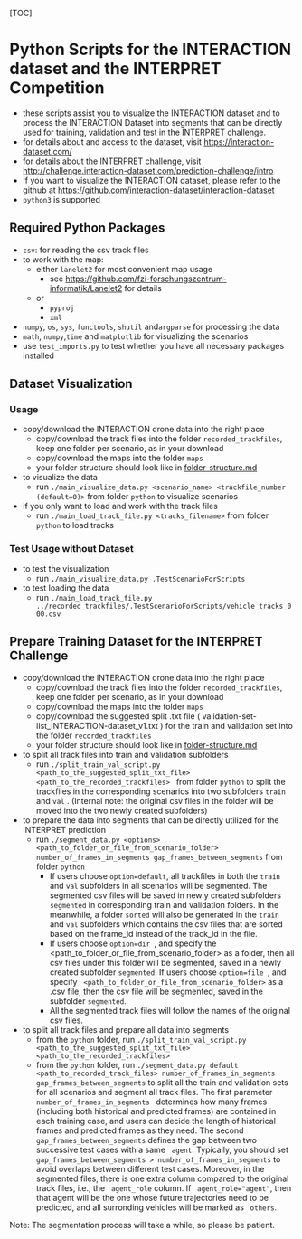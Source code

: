 [TOC]

# Python Scripts for the INTERACTION dataset and the INTERPRET Competition

* these scripts assist you to visualize the INTERACTION dataset and to process the INTERACTION Dataset into segments that can be directly used for training, validation and test in the INTERPRET challenge.
* for details about and access to the dataset, visit https://interaction-dataset.com/
* for details about the INTERPRET challenge, visit http://challenge.interaction-dataset.com/prediction-challenge/intro
* If you want to visualize the INTERACTION dataset, please refer to the github at https://github.com/interaction-dataset/interaction-dataset
*  `python3` is supported

## Required Python Packages
* `csv`: for reading the csv track files
* to work with the map:
  * either `lanelet2` for most convenient map usage
    * see https://github.com/fzi-forschungszentrum-informatik/Lanelet2 for details
  * or
    * `pyproj`
    * `xml`
* `numpy`, `os`,  `sys`,  `functools`, `shutil` and`argparse` for processing the data
* `math`, `numpy`,`time` and `matplotlib` for visualizing the scenarios
* use `test_imports.py` to test whether you have all necessary packages installed

## Dataset Visualization

### Usage 

* copy/download the INTERACTION drone data into the right place
  * copy/download the track files into the folder `recorded_trackfiles`, keep one folder per scenario, as in your download
  * copy/download the maps into the folder `maps`
  * your folder structure should look like in [folder-structure.md](doc/folder-structure.md)
* to visualize the data
  * run `./main_visualize_data.py <scenario_name> <trackfile_number (default=0)>` from folder `python` to visualize scenarios
* if you only want to load and work with the track files
  * run `./main_load_track_file.py <tracks_filename>` from folder `python` to load tracks

### Test Usage without Dataset

* to test the visualization
  * run `./main_visualize_data.py .TestScenarioForScripts`
* to test loading the data
  * run `./main_load_track_file.py ../recorded_trackfiles/.TestScenarioForScripts/vehicle_tracks_000.csv`

## Prepare Training Dataset for the INTERPRET Challenge

- copy/download the INTERACTION drone data into the right place
  - copy/download the track files into the folder `recorded_trackfiles`, keep one folder per scenario, as in your download
  - copy/download the maps into the folder `maps`
  - copy/download the suggested split .txt file ( validation-set-list_INTERACTION-dataset_v1.txt ) for the train and validation set into the folder `recorded_trackfiles`
  - your folder structure should look like in [folder-structure.md](doc/folder-structure.md)
- to split all track files into train and validation subfolders
  - run `./split_train_val_script.py <path_to_the_suggested_split_txt_file> <path_to_the_recorded_trackfiles> ` from folder `python` to split the trackfiles in the corresponding scenarios into two subfolders  `train`  and  `val` . (Internal note: the original csv files in the folder will be moved into the two newly created subfolders)
- to prepare the data into segments that can be directly utilized for the INTERPRET prediction
  - run `./segment_data.py <options> <path_to_folder_or_file_from_scenario_folder> number_of_frames_in_segments gap_frames_between_segments` from folder `python`
    - If users choose  `option=default`,  all trackfiles in both the  `train`  and  `val` subfolders in all scenarios will be segmented. The segmented csv files will be saved in newly created subfolders  `segmented` in corresponding train and validation folders. In the meanwhile, a folder `sorted` will also be generated in the  `train`  and  `val` subfolders which contains the csv files that are sorted based on the frame_id instead of the track_id in the file.
    - If users choose  `option=dir `, and specify the  <path_to_folder_or_file_from_scenario_folder> as a folder, then all csv files under this folder will be segmented, saved in a newly created subfolder `segmented`. If users choose  `option=file `, and specify ` <path_to_folder_or_file_from_scenario_folder>` as a .csv file, then the csv file will be segmented, saved in the subfolder  `segmented`.
    - All the segmented track files will follow the names of the original csv files.
- to split all track files and prepare all data into segments
  - from the  `python` folder, run `./split_train_val_script.py <path_to_the_suggested_split_txt_file> <path_to_the_recorded_trackfiles> `
  - from the `python` folder, run `./segment_data.py default <path_to_recorded_track_files> number_of_frames_in_segments gap_frames_between_segments` to split all the train and validation sets for all scenarios and segment all track files.  The first parameter `number_of_frames_in_segments ` determines how many frames (including both historical and predicted frames) are contained in each training case, and users can decide the length of historical frames and predicted frames as they need. The second ` gap_frames_between_segments` defines the gap between two successive test cases with a same  ` agent`. Typically, you should set   ` gap_frames_between_segments > number_of_frames_in_segments `  to avoid overlaps between different test cases. Moreover, in the segmented files, there is one extra column compared to the original track files, i.e., the  ` agent_role` column. If ` agent_role="agent"`, then that agent will be the one whose future trajectories need to be predicted, and all surronding vehicles will be marked as ` others`.

Note: The segmentation process will take a while, so please be patient.



